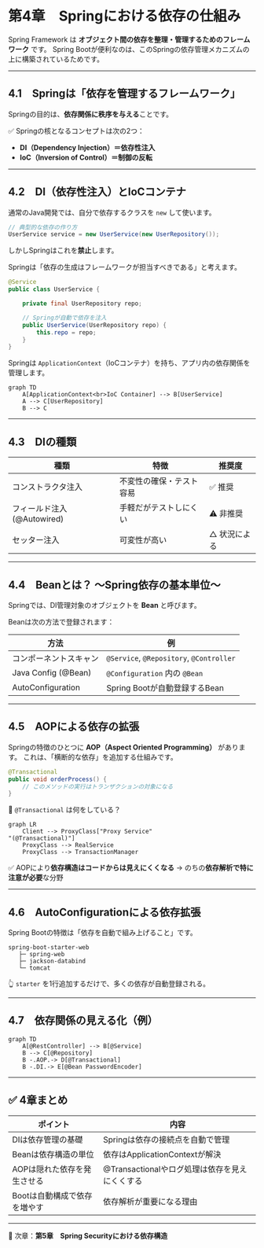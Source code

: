# 第4章　Springにおける依存の仕組み

Spring Framework は **オブジェクト間の依存を整理・管理するためのフレームワーク** です。
Spring Bootが便利なのは、このSpringの依存管理メカニズムの上に構築されているためです。

---

## 4.1　Springは「依存を管理するフレームワーク」

Springの目的は、**依存関係に秩序を与える**ことです。

✅ Springの核となるコンセプトは次の2つ：

* **DI（Dependency Injection）＝依存性注入**
* **IoC（Inversion of Control）＝制御の反転**

---

## 4.2　DI（依存性注入）とIoCコンテナ

通常のJava開発では、自分で依存するクラスを `new` して使います。

```java
// 典型的な依存の作り方
UserService service = new UserService(new UserRepository());
```

しかしSpringはこれを**禁止**します。

Springは「依存の生成はフレームワークが担当すべきである」と考えます。

```java
@Service
public class UserService {

    private final UserRepository repo;

    // Springが自動で依存を注入
    public UserService(UserRepository repo) {
        this.repo = repo;
    }
}
```

Springは `ApplicationContext`（IoCコンテナ）を持ち、アプリ内の依存関係を管理します。

```mermaid
graph TD
    A[ApplicationContext<br>IoC Container] --> B[UserService]
    A --> C[UserRepository]
    B --> C
```

---

## 4.3　DIの種類

| 種類                   | 特徴           | 推奨度     |
| -------------------- | ------------ | ------- |
| コンストラクタ注入            | 不変性の確保・テスト容易 | ✅ 推奨    |
| フィールド注入 (@Autowired) | 手軽だがテストしにくい  | ⚠ 非推奨   |
| セッター注入               | 可変性が高い       | △ 状況による |

---

## 4.4　Beanとは？ ～Spring依存の基本単位～

Springでは、DI管理対象のオブジェクトを **Bean** と呼びます。

Beanは次の方法で登録されます：

| 方法                  | 例                                        |
| ------------------- | ---------------------------------------- |
| コンポーネントスキャン         | `@Service`, `@Repository`, `@Controller` |
| Java Config (@Bean) | `@Configuration` 内の `@Bean`              |
| AutoConfiguration   | Spring Bootが自動登録するBean                   |

---

## 4.5　AOPによる依存の拡張

Springの特徴のひとつに **AOP（Aspect Oriented Programming）** があります。
これは、「横断的な依存」を追加する仕組みです。

```java
@Transactional
public void orderProcess() {
    // このメソッドの実行はトランザクションの対象になる
}
```

📌 `@Transactional` は何をしている？

```mermaid
graph LR
    Client --> ProxyClass["Proxy Service"
"(@Transactional)"]
    ProxyClass --> RealService
    ProxyClass --> TransactionManager
```

✅ AOPにより**依存構造はコードからは見えにくくなる**
→ のちの**依存解析で特に注意が必要**な分野

---

## 4.6　AutoConfigurationによる依存拡張

Spring Bootの特徴は「依存を自動で組み上げること」です。

```text
spring-boot-starter-web
   ├─ spring-web
   ├─ jackson-databind
   └─ tomcat
```

👆 `starter` を1行追加するだけで、多くの依存が自動登録される。

---

## 4.7　依存関係の見える化（例）

```mermaid
graph TD
    A[@RestController] --> B[@Service]
    B --> C[@Repository]
    B -.AOP.-> D[@Transactional]
    B -.DI.-> E[@Bean PasswordEncoder]
```

---

## ✅ 4章まとめ

| ポイント             | 内容                             |
| ---------------- | ------------------------------ |
| DIは依存管理の基礎       | Springは依存の接続点を自動で管理            |
| Beanは依存構造の単位     | 依存はApplicationContextが解決       |
| AOPは隠れた依存を発生させる  | @Transactionalやログ処理は依存を見えにくくする |
| Bootは自動構成で依存を増やす | 依存解析が重要になる理由                   |

---

📘 次章：**第5章　Spring Securityにおける依存構造**
